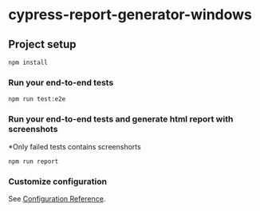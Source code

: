# cypress-report-generator-windows

## Project setup
```
npm install
```

### Run your end-to-end tests
```
npm run test:e2e
```

### Run your end-to-end tests and generate html report with screenshots
*Only failed tests contains screenshorts
```
npm run report
```

### Customize configuration
See [Configuration Reference](https://cli.vuejs.org/config/).
